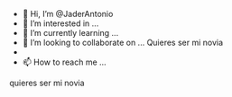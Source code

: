 - 👋 Hi, I’m @JaderAntonio
- 👀 I’m interested in ...
- 🌱 I’m currently learning ...
- 💞️ I’m looking to collaborate on ... Quieres ser mi novia
- 
- 📫 How to reach me ...

<!---
JaderAntonio/JaderAntonio is a ✨ special ✨ repository because its `README.md` (this file) appears on your GitHub profile.
You can click the Preview link to take a look at your changes.
---> quieres ser mi novia 
